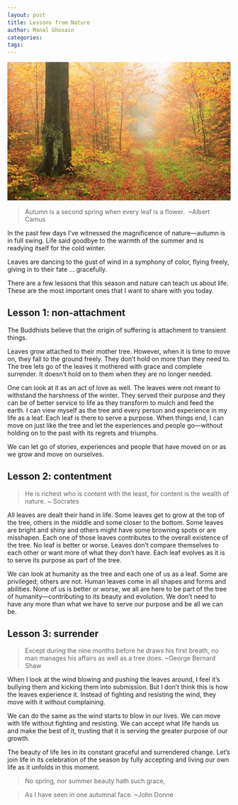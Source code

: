 ```yaml
---
layout: post
title: Lessons from Nature
author: Manal Ghosain
categories:
tags:
---
```


![Nature in autumn](/images/nature.jpg)

> Autumn is a second spring when every leaf is a flower.  ~Albert Camus

In the past few days I’ve witnessed the magnificence of nature—autumn is in full swing. Life said goodbye to the warmth of the summer and is readying itself for the cold winter.

Leaves are dancing to the gust of wind in a symphony of color, flying freely, giving in to their fate … gracefully.

There are a few lessons that this season and nature can teach us about life. These are the most important ones that I want to share with you today.

## Lesson 1: non-attachment

The Buddhists believe that the origin of suffering is attachment to transient things.

Leaves grow attached to their mother tree. However, when it is time to move on, they fall to the ground freely. They don’t hold on more than they need to. The tree lets go of the leaves it mothered with grace and complete surrender. It doesn’t hold on to them when they are no longer needed.

One can look at it as an act of love as well. The leaves were not meant to withstand the harshness of the winter. They served their purpose and they can be of better service to life as they transform to mulch and feed the earth. I can view myself as the tree and every person and experience in my life as a leaf. Each leaf is there to serve a purpose. When things end, I can move on just like the tree and let the experiences and people go—without holding on to the past with its regrets and triumphs.

We can let go of stories, experiences and people that have moved on or as we grow and move on ourselves.

## Lesson 2: contentment

> He is richest who is content with the least, for content is the wealth of nature. ~ Socrates

All leaves are dealt their hand in life. Some leaves get to grow at the top of the tree, others in the middle and some closer to the bottom. Some leaves are bright and shiny and others might have some browning spots or are misshapen. Each one of those leaves contributes to the overall existence of the tree. No leaf is better or worse. Leaves don’t compare themselves to each other or want more of what they don’t have. Each leaf evolves as it is to serve its purpose as part of the tree.

We can look at humanity as the tree and each one of us as a leaf. Some are privileged; others are not.  Human leaves come in all shapes and forms and abilities. None of us is better or worse, we all are here to be part of the tree of humanity—contributing to its beauty and evolution. We don’t need to have any more than what we have to serve our purpose and be all we can be.

## Lesson 3: surrender

> Except during the nine months before he draws his first breath, no man manages his affairs as well as a tree does. ~George Bernard Shaw

When I look at the wind blowing and pushing the leaves around, I feel it’s bullying them and kicking them into submission. But I don’t think this is how the leaves experience it. Instead of fighting and resisting the wind, they move with it without complaining.

We can do the same as the wind starts to blow in our lives. We can move with life without fighting and resisting. We can accept what life hands us and make the best of it, trusting that it is serving the greater purpose of our growth.

The beauty of life lies in its constant graceful and surrendered change.  Let’s join life in its celebration of the season by fully accepting and living our own life as it unfolds in this moment.

> No spring, nor summer beauty hath such grace, 

> As I have seen in one autumnal face. ~John Donne